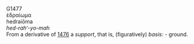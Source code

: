 <body>
  <p>G1477<br>  ἑδραίωμα  <br> hedraiōma  <br><i>hed-rah‘-yo-mah </i><br>From a derivative of <a href="g1476.htm">1476</a>  a <i>support</i>, that is, (figuratively) <i>basis:</i> - ground.<br></p>
 </body>